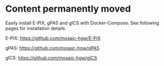# Content permanently moved
Easily install E-PIX, gPAS and gICS with Docker-Compose. See following pages for installation details.

E-PIX: https://github.com/mosaic-hgw/E-PIX

gPAS: https://github.com/mosaic-hgw/gPAS

gICS: https://github.com/mosaic-hgw/gICS
